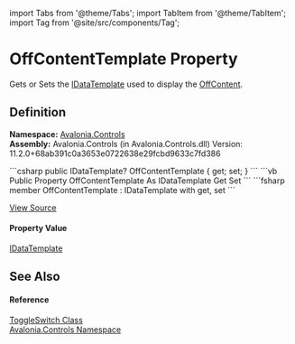 import Tabs from '@theme/Tabs'; 
import TabItem from '@theme/TabItem'; 
import Tag from '@site/src/components/Tag'; 

# OffContentTemplate Property


Gets or Sets the <a href="T_Avalonia_Controls_Templates_IDataTemplate">IDataTemplate</a> used to display the <a href="P_Avalonia_Controls_ToggleSwitch_OffContent">OffContent</a>.



## Definition
**Namespace:** <a href="N_Avalonia_Controls">Avalonia.Controls</a>  
**Assembly:** Avalonia.Controls (in Avalonia.Controls.dll) Version: 11.2.0+68ab391c0a3653e0722638e29fcbd9633c7fd386

<Tabs groupId="api-code-preview">
<TabItem value="csharp" label="C#">
```csharp
public IDataTemplate? OffContentTemplate { get; set; }
```
</TabItem>
<TabItem value="vb" label="VB">
```vb
Public Property OffContentTemplate As IDataTemplate
	Get
	Set
```
</TabItem>
<TabItem value="fsharp" label="F#">
```fsharp
member OffContentTemplate : IDataTemplate with get, set
```
</TabItem>
</Tabs>



<a href="https://github.com/AvaloniaUI/Avalonia/tree/master/srcAvalonia.Controls/ToggleSwitch.cs#L118" title="View the source code">View Source</a>



#### Property Value
<a href="T_Avalonia_Controls_Templates_IDataTemplate">IDataTemplate</a>

## See Also


#### Reference
<a href="T_Avalonia_Controls_ToggleSwitch">ToggleSwitch Class</a>  
<a href="N_Avalonia_Controls">Avalonia.Controls Namespace</a>  
